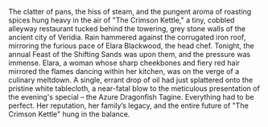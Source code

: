 The clatter of pans, the hiss of steam, and the pungent aroma of roasting spices hung heavy in the air of "The Crimson Kettle," a tiny, cobbled alleyway restaurant tucked behind the towering, grey stone walls of the ancient city of Veridia.  Rain hammered against the corrugated iron roof, mirroring the furious pace of Elara Blackwood, the head chef.  Tonight, the annual Feast of the Shifting Sands was upon them, and the pressure was immense.  Elara, a woman whose sharp cheekbones and fiery red hair mirrored the flames dancing within her kitchen, was on the verge of a culinary meltdown.  A single, errant drop of oil had just splattered onto the pristine white tablecloth, a near-fatal blow to the meticulous presentation of the evening's special – the Azure Dragonfish Tagine.  Everything had to be perfect.  Her reputation, her family’s legacy, and the entire future of "The Crimson Kettle" hung in the balance.
